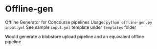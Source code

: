 # Offline-gen

Offline Generator for Concourse pipelines
Usage: ```python offline-gen.py input.yml```
See sample `input.yml` template under `templates` folder

Would generate a blobstore upload pipeline and an equivalent offline pipeline
